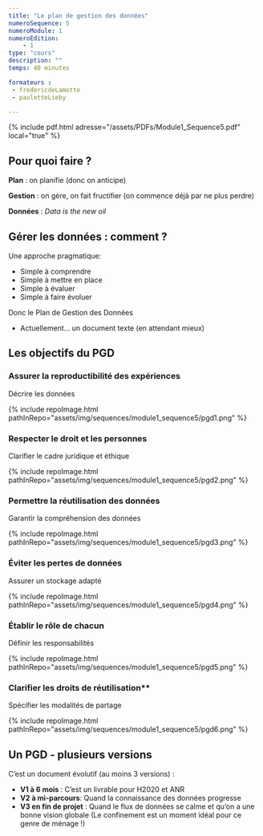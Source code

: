 ```yaml
---
title: "Le plan de gestion des données"
numeroSequence: 5
numeroModule: 1
numeroEdition:
    - 1
type: "cours"
description: ""
temps: 40 minutes

formateurs : 
 - fredericdeLamotte
 - pauletteLieby

---
```


{% include pdf.html adresse="/assets/PDFs/Module1_Sequence5.pdf" local="true" %}


## Pour quoi faire ?

**Plan** : on planifie (donc on anticipe)

**Gestion** : on gère, on fait fructifier (on commence déjà par ne plus perdre)

**Données** : *Data is the new oil*

## Gérer les données : comment ?

Une approche pragmatique: 

- Simple à comprendre
- Simple à mettre en place
- Simple à évaluer
- Simple à faire évoluer

Donc le Plan de Gestion des Données

- Actuellement… un document texte (en attendant mieux)

## Les objectifs du PGD

### Assurer la reproductibilité des expériences

Décrire les données

{% include repoImage.html pathInRepo="assets/img/sequences/module1_sequence5/pgd1.png" %}

### Respecter le droit et les personnes

Clarifier le cadre juridique et éthique

{% include repoImage.html pathInRepo="assets/img/sequences/module1_sequence5/pgd2.png" %}

### Permettre la réutilisation des données

Garantir la compréhension des données

{% include repoImage.html pathInRepo="assets/img/sequences/module1_sequence5/pgd3.png" %}

### Éviter les pertes de données

Assurer un stockage adapté

{% include repoImage.html pathInRepo="assets/img/sequences/module1_sequence5/pgd4.png" %}

### Établir le rôle de chacun

Définir les responsabilités

{% include repoImage.html pathInRepo="assets/img/sequences/module1_sequence5/pgd5.png" %}

### Clarifier les droits de réutilisation** 

Spécifier les modalités de partage

{% include repoImage.html pathInRepo="assets/img/sequences/module1_sequence5/pgd6.png" %}

## Un PGD - plusieurs versions

C’est un document évolutif (au moins 3 versions) :

- **V1 à 6 mois** : C’est un livrable pour H2020 et ANR
- **V2 à mi-parcours**: Quand la connaissance des données progresse
- **V3 en fin de projet** : Quand le flux de données se calme et qu’on a une bonne vision globale (Le confinement est un moment idéal pour ce genre de ménage !)
